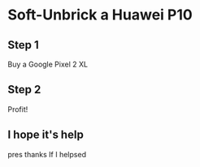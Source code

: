 # Soft-Unbrick a Huawei P10

## Step 1

Buy a Google Pixel 2 XL

## Step 2

Profit!


## I hope it's help

pres thanks If I helpsed

